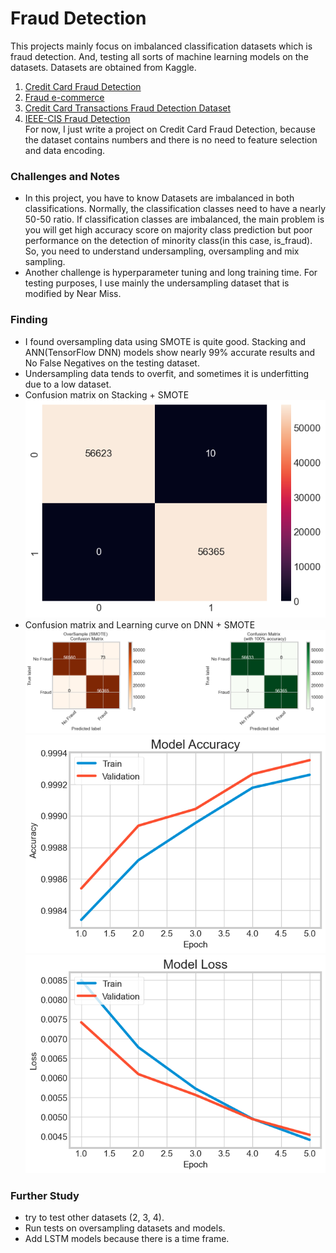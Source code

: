 # Fraud Detection 
This projects mainly focus on imbalanced classification datasets which is fraud detection. And, testing all sorts of machine learning models on the datasets.
Datasets are obtained from Kaggle.
1. [Credit Card Fraud Detection](https://www.kaggle.com/datasets/mlg-ulb/creditcardfraud?datasetId=310&sortBy=voteCount&sort=votes)
2. [Fraud e-commerce ](https://www.kaggle.com/datasets/vbinh002/fraud-ecommerce )
3. [Credit Card Transactions Fraud Detection Dataset](https://www.kaggle.com/datasets/kartik2112/fraud-detection)
4. [IEEE-CIS Fraud Detection]( https://www.kaggle.com/competitions/ieee-fraud-detection/data )  
For now, I just write a project on Credit Card Fraud Detection, because the dataset contains numbers and there is no need to feature selection and data encoding.   

### Challenges and Notes
* In this project, you have to know Datasets are imbalanced in both classifications. Normally, the classification classes need to have a nearly 50-50 ratio. If classification classes are imbalanced, the main problem is you will get high accuracy score on majority class prediction but poor performance on the detection of minority class(in this case, is_fraud). So, you need to understand undersampling, oversampling and mix sampling.
* Another challenge is hyperparameter tuning and long training time. For testing purposes, I use mainly the undersampling dataset that is modified by Near Miss. 

### Finding 
* I found oversampling data using SMOTE is quite good. Stacking and ANN(TensorFlow DNN) models show nearly 99% accurate results and No False Negatives on the testing dataset. 
* Undersampling data tends to overfit, and sometimes it is underfitting due to a low dataset.
* Confusion matrix on Stacking + SMOTE  
![confusion matrix](output.png)
* Confusion matrix and Learning curve on DNN + SMOTE
![confusion matrix](output_dnn.png)
![learning curve_accuracy](learning_curve_dnn.png)
![learning_curve_loss](learning_curve_loss.png)

### Further Study 
* try to test other datasets (2, 3, 4).
* Run tests on oversampling datasets and models.
* Add LSTM models because there is a time frame.
